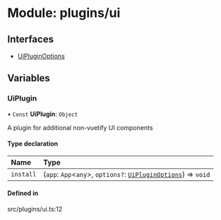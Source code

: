 # Module: plugins/ui

## Interfaces

- [UiPluginOptions](../interfaces/plugins_ui.UiPluginOptions.md)

## Variables

### <a id="uiplugin" name="uiplugin"></a> UiPlugin

• `Const` **UiPlugin**: `Object`

A plugin for additional non-vuetify UI components

#### Type declaration

| Name | Type |
| :------ | :------ |
| `install` | (`app`: `App`\<`any`\>, `options?`: [`UiPluginOptions`](../interfaces/plugins_ui.UiPluginOptions.md)) => `void` |

#### Defined in

src/plugins/ui.ts:12
